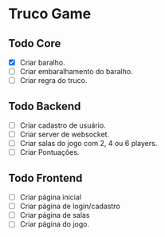 # Truco Game


## Todo Core
- [X] Criar baralho.
- [ ] Criar embaralhamento do baralho.
- [ ] Criar regra do truco.

## Todo Backend
- [ ] Criar cadastro de usuário.
- [ ] Criar server de websocket.
- [ ] Criar salas do jogo com 2, 4 ou 6 players.
- [ ] Criar Pontuações.

## Todo Frontend
- [ ] Criar página inicial
- [ ] Criar página de login/cadastro
- [ ] Criar página de salas
- [ ] Criar página do jogo.